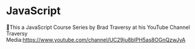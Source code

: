 # JavaScript
:tada:This a JavaScript Course Series by Brad Traversy at his YouTube Channel Traversy Media:https://www.youtube.com/channel/UC29ju8bIPH5as8OGnQzwJyA
